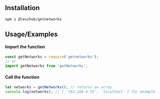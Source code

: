 ## Installation

```bash
npm i @levihub/getnetworks
```

## Usage/Examples
#### Import the function
```javascript
const getNetworks = require('getnetworks');
// or
import getNetworks from 'getNetworks';
```

#### Call the function
```javascript
let networks = getNetworks(); // returns an array
console.log(networks); // [ '192.168.0.55', 'localhost' ] for example
```